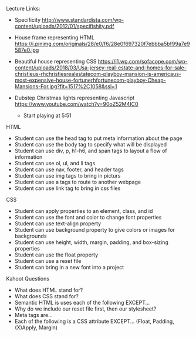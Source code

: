Lecture Links:

- Specificity
  http://www.standardista.com/wp-content/uploads/2012/01/specifishity.pdf

- House frame representing HTML
  https://i.pinimg.com/originals/28/e0/f6/28e0f697320f7ebbba5bf99a7e9587e0.jpg

- Beautiful house representing CSS
  https://i1.wp.com/sofacope.com/wp-content/uploads/2018/03/Usa-jersey-real-estate-and-homes-for-sale-christieus-rhchristiesrealestatecom-playboy-mansion-is-americaus-most-expensive-house-fortunerhfortunecom-playboy-Cheap-Mansions-For.jpg?fit=1517%2C1058&ssl=1

- Dubstep Christmas lights representing Javascript
  https://www.youtube.com/watch?v=90oZ52M4IC0
  - Start playing at 5:51

HTML

- Student can use the head tag to put meta information about the page
- Student can use the body tag to specify what will be displayed
- Student can use div, p, h1-h6, and span tags to layout a flow of information
- Student can use ol, ul, and li tags
- Student can use nav, footer, and header tags
- Student can use img tags to bring in picturs
- Student can use a tags to route to another webpage
- Student can use link tag to bring in css files

CSS

- Student can apply properties to an element, class, and id
- Student can use the font and color to change font properties
- Student can use text-align property
- Student can use background property to give colors or images for backgrounds
- Student can use height, width, margin, padding, and box-sizing properties
- Student can use the float property
- Student can use a reset file
- Student can bring in a new font into a project

Kahoot Questions

- What does HTML stand for?
- What does CSS stand for?
- Semantic HTML is uses each of the following EXCEPT...
- Why do we include our reset file first, then our stylesheet?
- Meta tags are...
- Each of the following is a CSS attribute EXCEPT... (Float, Padding, (X)Apply, Margin)
